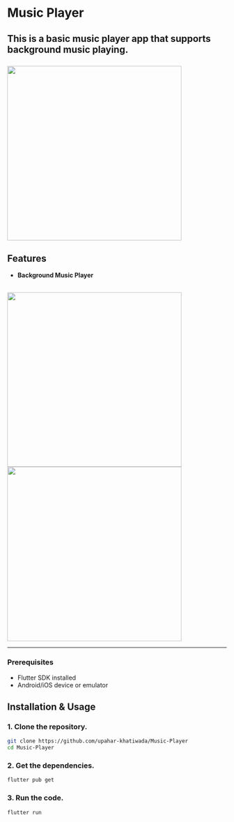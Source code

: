 # Music Player

This is a basic music player app that supports background music playing.<br>
<br>
<img src="https://github.com/user-attachments/assets/d4e238ea-5f88-4e2a-becc-548d8383fb30" width="400" />
---

## Features

- **Background Music Player** <br>
<br>
 <img src="https://github.com/user-attachments/assets/d0aff0d3-462a-4c71-9442-cfa3f3762bde" width="400 />

- **Includes Shuffling, Looping, Skipping, and Pausing**
- **Automatically scans the songs in your mobile device**
- **Includes a draggable mini player whose position can also be reset**
  <br>
  <img src="https://github.com/user-attachments/assets/1940c717-0d6f-43b0-95d2-76070ce592dd" width="400" />
  <img src="https://github.com/user-attachments/assets/146ff3a8-facc-4a63-859d-75ad43461ddb" width="400" />

---

### Prerequisites

- Flutter SDK installed
- Android/iOS device or emulator


## Installation & Usage

### 1. Clone the repository.

```bash
git clone https://github.com/upahar-khatiwada/Music-Player
cd Music-Player
```

### 2. Get the dependencies.

```bash 
flutter pub get
```

### 3. Run the code.

```bash
flutter run
```
